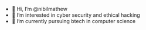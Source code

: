 - 👋 Hi, I’m @nibilmathew
- 👀 I’m interested in cyber security and ethical hacking
- 🌱 I’m currently pursuing btech in computer science
 
<!---
nibilmathew/nibilmathew is a ✨ special ✨ repository because its `README.md` (this file) appears on your GitHub profile.
You can click the Preview link to take a look at your changes.
--->

